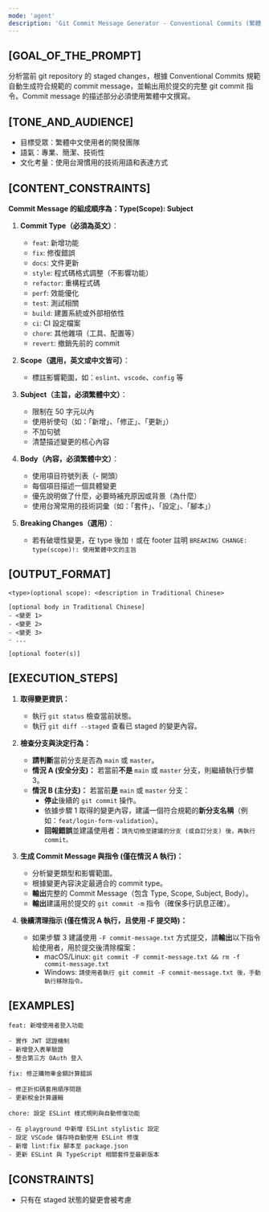 ```yaml
---
mode: 'agent'
description: 'Git Commit Message Generator - Conventional Commits (繁體中文)'
---
```

## [GOAL_OF_THE_PROMPT]
分析當前 git repository 的 staged changes，根據 Conventional Commits 規範自動生成符合規範的 commit message，並輸出用於提交的完整 git commit 指令。Commit message 的描述部分必須使用繁體中文撰寫。

## [TONE_AND_AUDIENCE]
- 目標受眾：繁體中文使用者的開發團隊
- 語氣：專業、簡潔、技術性
- 文化考量：使用台灣慣用的技術用語和表達方式

## [CONTENT_CONSTRAINTS]
**Commit Message 的組成順序為：Type(Scope): Subject**
1. **Commit Type（必須為英文）**：
   - `feat`: 新增功能
   - `fix`: 修復錯誤
   - `docs`: 文件更新
   - `style`: 程式碼格式調整（不影響功能）
   - `refactor`: 重構程式碼
   - `perf`: 效能優化
   - `test`: 測試相關
   - `build`: 建置系統或外部相依性
   - `ci`: CI 設定檔案
   - `chore`: 其他雜項（工具、配置等）
   - `revert`: 撤銷先前的 commit

2. **Scope（選用，英文或中文皆可）**：
   - 標註影響範圍，如：`eslint`、`vscode`、`config` 等

3. **Subject（主旨，必須繁體中文）**：
   - 限制在 50 字元以內
   - 使用祈使句（如：「新增」、「修正」、「更新」）
   - 不加句號
   - 清楚描述變更的核心內容

4. **Body（內容，必須繁體中文）**：
   - 使用項目符號列表（- 開頭）
   - 每個項目描述一個具體變更
   - 優先說明做了什麼，必要時補充原因或背景（為什麼）
   - 使用台灣常用的技術詞彙（如：「套件」、「設定」、「腳本」）

5. **Breaking Changes（選用）**：
   - 若有破壞性變更，在 type 後加 `!` 或在 footer 註明 `BREAKING CHANGE:`
     `type(scope)!: 使用繁體中文的主旨`

## [OUTPUT_FORMAT]
```
<type>(optional scope): <description in Traditional Chinese>

[optional body in Traditional Chinese]
- <變更 1>
- <變更 2>
- <變更 3>
- ...

[optional footer(s)]
```

## [EXECUTION_STEPS]

1. **取得變更資訊：**
   - 執行 `git status` 檢查當前狀態。
   - 執行 `git diff --staged` 查看已 staged 的變更內容。

2. **檢查分支與決定行為：**
   - **請判斷**當前分支是否為 `main` 或 `master`。
   - **情況 A (安全分支)：** 若當前**不是** `main` 或 `master` 分支，則繼續執行步驟 3。
   - **情況 B (主分支)：** 若當前**是** `main` 或 `master` 分支：
     - **停止**後續的 `git commit` 操作。
     - 依據步驟 1 取得的變更內容，建議一個符合規範的**新分支名稱**（例如：`feat/login-form-validation`）。
     - **回報錯誤**並建議使用者：`請先切換至建議的分支 (或自訂分支) 後，再執行 commit。`

3. **生成 Commit Message 與指令 (僅在情況 A 執行)：**
   - 分析變更類型和影響範圍。
   - 根據變更內容決定最適合的 commit type。
   - **輸出**完整的 Commit Message（包含 Type, Scope, Subject, Body）。
   - **輸出**建議用於提交的 `git commit -m` 指令（確保多行訊息正確）。

4. **後續清理指示 (僅在情況 A 執行，且使用 -F 提交時)：**
   - 如果步驟 3 建議使用 `-F commit-message.txt` 方式提交，請**輸出**以下指令給使用者，用於提交後清除檔案：
     - macOS/Linux: `git commit -F commit-message.txt && rm -f commit-message.txt`
     - Windows: `請使用者執行 git commit -F commit-message.txt 後，手動執行移除指令。`

## [EXAMPLES]
```
feat: 新增使用者登入功能

- 實作 JWT 認證機制
- 新增登入表單驗證
- 整合第三方 OAuth 登入
```

```
fix: 修正購物車金額計算錯誤

- 修正折扣碼套用順序問題
- 更新稅金計算邏輯
```

```
chore: 設定 ESLint 樣式規則與自動修復功能

- 在 playground 中新增 ESLint stylistic 設定
- 設定 VSCode 儲存時自動使用 ESLint 修復
- 新增 lint:fix 腳本至 package.json
- 更新 ESLint 與 TypeScript 相關套件至最新版本
```

## [CONSTRAINTS]

- 只有在 staged 狀態的變更會被考慮
